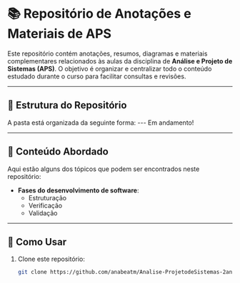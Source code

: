 # 📚 Repositório de Anotações e Materiais de APS

Este repositório contém anotações, resumos, diagramas e materiais complementares relacionados às aulas da disciplina de **Análise e Projeto de Sistemas (APS)**. O objetivo é organizar e centralizar todo o conteúdo estudado durante o curso para facilitar consultas e revisões.

---

## 📂 Estrutura do Repositório

A pasta está organizada da seguinte forma:
--- Em andamento!


---

## 📌 Conteúdo Abordado

Aqui estão alguns dos tópicos que podem ser encontrados neste repositório:

- **Fases do desenvolvimento de software**:
  - Estruturação
  - Verificação
  - Validação

---

## 🚀 Como Usar

1. Clone este repositório:
   ```bash
   git clone https://github.com/anabeatm/Analise-ProjetodeSistemas-2ano.git
